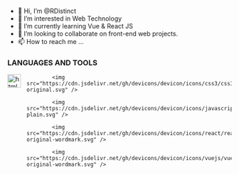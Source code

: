 - 👋 Hi, I’m @RDistinct
- 👀 I’m interested in Web Technology
- 🌱 I’m currently learning Vue & React JS 
- 💞️ I’m looking to collaborate on front-end web projects.
- 📫 How to reach me ...

<!---
RDistinct/RDistinct is a ✨ special ✨ repository because its `README.md` (this file) appears on your GitHub profile.
You can click the Preview link to take a look at your changes.
--->

###  LANGUAGES AND TOOLS

<img align="left" alt="html" width="30px" style="padding-right:10px" src="https://cdn.jsdelivr.net/gh/devicons/devicon/icons/html5/html5-original.svg" />
            
            <img src="https://cdn.jsdelivr.net/gh/devicons/devicon/icons/css3/css3-original.svg" />
          
            <img src="https://cdn.jsdelivr.net/gh/devicons/devicon/icons/javascript/javascript-plain.svg" />
          
            <img src="https://cdn.jsdelivr.net/gh/devicons/devicon/icons/react/react-original-wordmark.svg" />
          
            <img src="https://cdn.jsdelivr.net/gh/devicons/devicon/icons/vuejs/vuejs-original-wordmark.svg" />
          
           
          
